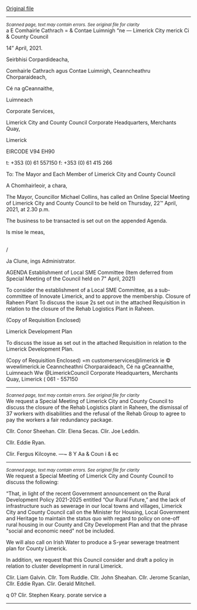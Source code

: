 [Original file](https://www.limerick.ie/sites/default/files/media/documents/2021-04/00-agenda-special-meeting-16.04.2021.pdf)

---
*<small>Scanned page, text may contain errors. See original file for clarity</small>*  
a E Comhairle Cathrach
= & Contae Luimnigh
“ne — Limerick City
merick Ci
& County Council

14” April, 2021.

Seirbhisi Corpardideacha,

Comhairle Cathrach agus Contae Luimnigh,
Ceanncheathru Chorparaideach,

Cé na gCeannaithe,

Luimneach

Corporate Services,

Limerick City and County Council
Corporate Headquarters,
Merchants Quay,

Limerick

EIRCODE V94 EH90

t: +353 (0) 61 557150
f: +353 (0) 61 415 266

To: The Mayor and Each Member of Limerick City and County Council

A Chomhairleoir, a chara,

The Mayor, Councillor Michael Collins, has called an Online Special Meeting of Limerick City
and County Council to be held on Thursday, 22™ April, 2021, at 2.30 p.m.

The business to be transacted is set out on the appended Agenda.

Is mise le meas,

\
/

Ja Clune,
ings Administrator.

AGENDA
Establishment of Local SME Committee (Item deferred from Special Meeting of the
Council held on 7" April, 2021)

To consider the establishment of a Local SME Committee, as a sub-committee of
Innovate Limerick, and to approve the membership.
Closure of Raheen Plant
To discuss the issue 2s set out in the attached Requisition in relation to the closure of
the Rehab Logistics Plant in Raheen.

(Copy of Requisition Enclosed)

Limerick Development Plan

To discuss the issue as set out in the attached Requisition in relation to the Limerick
Development Plan.

(Copy of Requisition Enclosed)
=m customerservices@limerick ie
© wvewlimerick.ie
Ceanncheathni Chorparaideach, Cé na gCeannaithe, Luimneach Ww @LimerickCouncil
Corporate Headquarters, Merchants Quay, Limerick ( 061 - 557150


---
*<small>Scanned page, text may contain errors. See original file for clarity</small>*  
We request a Special Meeting of Limerick City and County Council to discuss the
closure of the Rehab Logistics plant in Raheen, the dismissal of 37 workers with
disabilities and the refusal of the Rehab Group to agree to pay the workers a fair
redundancy package.

Cllr. Conor Sheehan.
Cllr. Elena Secas.
Clir. Joe Leddin.

Cllr. Eddie Ryan.

Clir. Fergus Kilcoyne. —~
8 Y Aa & Coun i
& ec



---
*<small>Scanned page, text may contain errors. See original file for clarity</small>*  
We request a Special Meeting of Limerick City and County Council to discuss the following:

“That, in light of the recent Government announcement on the Rural Development Policy
2021-2025 entitled “Our Rural Future,” and the lack of infrastructure such as sewerage in our
local towns and villages, Limerick City and County Council call on the Minister for Housing,
Local Government and Heritage to maintain the status quo with regard to policy on one-off
rural housing in our County and City Development Plan and that the phrase "social and
economic need" not be included.

We will also call on Irish Water to produce a S-year sewerage treatment plan for County
Limerick.

In addition, we request that this Council consider and draft a policy in relation to cluster
development in rural Limerick.

Clir. Liam Galvin.
Cllr. Tom Ruddle.
Cllr. John Sheahan.
Cllr. Jerome Scanlan,
Cllr. Eddie Ryan.
Clir. Gerald Mitchell.

q 0?
Clir. Stephen Keary. porate service a



---
